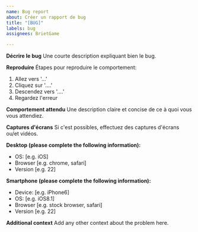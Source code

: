 ```yaml
---
name: Bug report
about: Créer un rapport de bug
title: "[BUG]"
labels: bug
assignees: BrietGame

---
```


**Décrire le bug**
Une courte description expliquant bien le bug.

**Reproduire**
Étapes pour reproduire le comportement:
1. Allez vers '...'
2. Cliquez sur '....'
3. Descendez vers '....'
4. Regardez l'erreur

**Comportement attendu**
Une description claire et concise de ce à quoi vous vous attendiez.

**Captures d'écrans**
Si c'est possibles, effectuez des captures d'écrans ou/et vidéos.

**Desktop (please complete the following information):**
 - OS: [e.g. iOS]
 - Browser [e.g. chrome, safari]
 - Version [e.g. 22]

**Smartphone (please complete the following information):**
 - Device: [e.g. iPhone6]
 - OS: [e.g. iOS8.1]
 - Browser [e.g. stock browser, safari]
 - Version [e.g. 22]

**Additional context**
Add any other context about the problem here.
